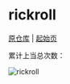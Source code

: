 # rickroll

[原仓库](https://github.com/arcxingye/rr)
|
[起始页](https://github.com/Sonic853/FreeSteamDeckRewards)

累计上当总次数：

![rickroll](https://count.getloli.com/get/@SteamDeckReadRewards)
